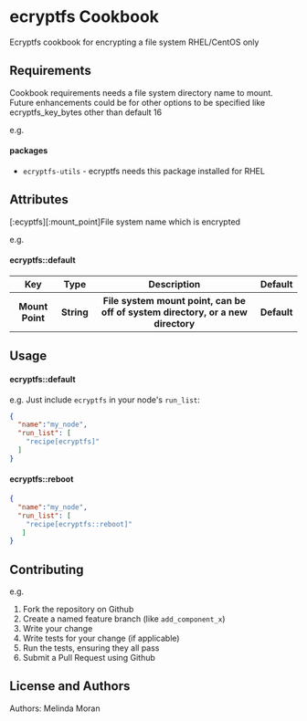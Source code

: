 ecryptfs Cookbook
====================
Ecryptfs cookbook for encrypting a file system RHEL/CentOS only 


Requirements
------------
Cookbook requirements needs a file system directory name to mount. Future enhancements could be for other
options to be specified like ecryptfs_key_bytes other than default 16

e.g.
#### packages
- `ecryptfs-utils` - ecryptfs needs this package installed for RHEL

Attributes
----------
[:ecyptfs][:mount_point]File system name which is encrypted 

e.g.
#### ecryptfs::default
<table>
  <tr>
    <th>Key</th>
    <th>Type</th>
    <th>Description</th>
    <th>Default</th>
  </tr>
   <tr>
    <th>Mount Point</th>
    <th>String</th>
    <th>File system mount point, can be off of system directory, or a new directory</th>
    <th>Default</th>
  </tr>
</table>


Usage
-----
#### ecryptfs::default

e.g.
Just include `ecryptfs` in your node's `run_list`:

```json
{
  "name":"my_node",
  "run_list": [
    "recipe[ecryptfs]"
  ]
}
```

#### ecryptfs::reboot
```json
{
  "name":"my_node",
  "run_list": [
    "recipe[ecryptfs::reboot]"
   ]
}
```

Contributing
------------

e.g.
1. Fork the repository on Github
2. Create a named feature branch (like `add_component_x`)
3. Write your change
4. Write tests for your change (if applicable)
5. Run the tests, ensuring they all pass
6. Submit a Pull Request using Github

License and Authors
-------------------
Authors: Melinda Moran 
